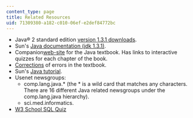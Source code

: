 ```yaml
---
content_type: page
title: Related Resources
uid: 71309380-a182-c010-06ef-e2def84772bc
---
```


*   Java® 2 standard edition [version 1.3.1 downloads](http://java.sun.com/j2se/1.3/).
*   Sun's [Java documentation (jdk 1.3.1)](http://java.sun.com/j2se/1.3/docs/api/index.html).
*   Companion[web-site](http://wps.prenhall.com/esm_deitel_javahtp_6/) for the Java textbook. Has links to interactive quizzes for each chapter of the book.
*   [Corrections](http://www-cse.ucsd.edu/users/savitch/books/cs1ed2.java/errata.html) of errors in the textbook.
*   Sun's [Java tutorial](http://java.sun.com/docs/books/tutorial/index.html).
*   Usenet newsgroups:
    *   comp.lang.java.\* (the \* is a wild card that matches any characters. There are 16 different Java related newsgroups under the comp.lang.java hierarchy).
    *   sci.med.informatics.
*   [W3 School SQL Quiz](http://www.w3schools.com/sql/sql_quiz.asp)